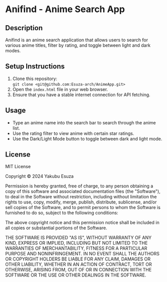 # Anifind - Anime Search App

## Description
Anifind is an anime search application that allows users to search for various anime titles, filter by rating, and toggle between light and dark modes.

## Setup Instructions
1. Clone this repository:  
   `git clone <git@github.com:Esuza-arch/AnimeApp.git>`
2. Open the `index.html` file in your web browser.
3. Ensure that you have a stable internet connection for API fetching.

## Usage
- Type an anime name into the search bar to search through the anime list.
- Use the rating filter to view anime with certain star ratings.
- Use the Dark/Light Mode button to toggle between dark and light mode.

## License
MIT License

Copyright © 2024 Yakubu Esuza

Permission is hereby granted, free of charge, to any person obtaining a copy of this software and associated documentation files (the "Software"), to deal in the Software without restriction, including without limitation the rights to use, copy, modify, merge, publish, distribute, sublicense, and/or sell copies of the Software, and to permit persons to whom the Software is furnished to do so, subject to the following conditions:

The above copyright notice and this permission notice shall be included in all copies or substantial portions of the Software.

THE SOFTWARE IS PROVIDED "AS IS", WITHOUT WARRANTY OF ANY KIND, EXPRESS OR IMPLIED, INCLUDING BUT NOT LIMITED TO THE WARRANTIES OF MERCHANTABILITY, FITNESS FOR A PARTICULAR PURPOSE AND NONINFRINGEMENT. IN NO EVENT SHALL THE AUTHORS OR COPYRIGHT HOLDERS BE LIABLE FOR ANY CLAIM, DAMAGES OR OTHER LIABILITY, WHETHER IN AN ACTION OF CONTRACT, TORT OR OTHERWISE, ARISING FROM, OUT OF OR IN CONNECTION WITH THE SOFTWARE OR THE USE OR OTHER DEALINGS IN THE SOFTWARE.

